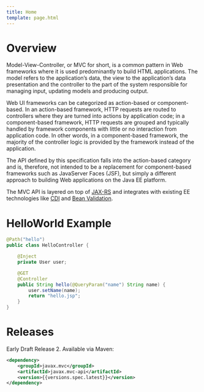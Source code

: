 ```yaml
---
title: Home
template: page.html
---
```


# Overview

Model-View-Controller, or MVC for short, is a common pattern in Web frameworks where it is used 
predominantly to build HTML applications. The model refers to the application’s data, the view to 
the application’s data presentation and the controller to the part of the system responsible for 
managing input, updating models and producing output.

Web UI frameworks can be categorized as action-based or component-based. In an action-based 
framework, HTTP requests are routed to controllers where they are turned into actions by 
application code; in a component-based framework, HTTP requests are grouped and typically 
handled by framework components with little or no interaction from application code. 
In other words, in a component-based framework, the majority of the controller logic is provided 
by the framework instead of the application.

The API defined by this specification falls into the action-based category and is, therefore, 
not intended to be a replacement for component-based frameworks such as JavaServer Faces (JSF), 
but simply a different approach to building Web applications on the Java EE platform.

The MVC API is layered on top of [JAX-RS](https://jax-rs-spec.java.net/) and integrates 
with existing EE technologies like [CDI](https://www.jcp.org/en/jsr/detail?id=365) and 
[Bean Validation](https://jcp.org/en/jsr/detail?id=349).

# HelloWorld Example

```java
@Path("hello")
public class HelloController {

    @Inject
    private User user;

    @GET
    @Controller
    public String hello(@QueryParam("name") String name) {
        user.setName(name);
        return "hello.jsp";
    }
}
```

# Releases

Early Draft Release 2. Available via Maven:

```xml
<dependency>
    <groupId>javax.mvc</groupId>
    <artifactId>javax.mvc-api</artifactId>
    <version>{{versions.spec.latest}}</version>
</dependency>
```

